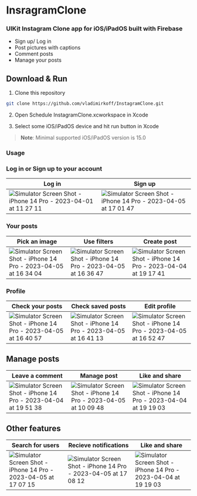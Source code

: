 # InsragramClone

### UIKit Instagram Clone app for iOS/iPadOS built with Firebase

- Sign up/ Log in
- Post pictures with captions
- Comment posts
- Manage your posts


## Download & Run




1. Clone this repository

```bash
git clone https://github.com/vladimirkoff/InstagramClone.git
```

2. Open Schedule InstagramClone.xcworkspace in Xcode

3. Select some iOS/iPadOS device and hit run button in Xcode

> **Note**: Minimal supported iOS/iPadOS version is 15.0

###  Usage

###  Log in or Sign up to your account

| Log in  | Sign up |
| ------------- | ------------- | 
| ![Simulator Screen Shot - iPhone 14 Pro - 2023-04-01 at 11 27 11](https://user-images.githubusercontent.com/115025494/229292028-93d36e3b-9913-4f1d-b85f-6bebbbde62b1.png)| ![Simulator Screen Shot - iPhone 14 Pro - 2023-04-05 at 17 01 47](https://user-images.githubusercontent.com/115025494/230104610-931cd29b-4f37-4df9-a550-5663e17e0cd2.png) | 

###  Your posts

| Pick an image  | Use filters | Create post |
| ------------- | ------------- | ------------- |
|![Simulator Screen Shot - iPhone 14 Pro - 2023-04-05 at 16 34 04](https://user-images.githubusercontent.com/115025494/230096677-a00934a6-cc7e-4372-b77e-01198ec4425f.png) | ![Simulator Screen Shot - iPhone 14 Pro - 2023-04-05 at 16 36 47](https://user-images.githubusercontent.com/115025494/230097214-87abef99-3fc0-43c7-9f64-40d2bda777e5.png)| ![Simulator Screen Shot - iPhone 14 Pro - 2023-04-04 at 19 17 41](https://user-images.githubusercontent.com/115025494/229862268-2fa3cfda-c556-41d0-8860-ebc92904c5df.png)|

###  Profile

| Check your posts | Check saved posts  | Edit profile |
| ------------- | ------------- | ------------- |
| ![Simulator Screen Shot - iPhone 14 Pro - 2023-04-05 at 16 40 57](https://user-images.githubusercontent.com/115025494/230098648-97ed2f28-14fc-4f9d-9b36-133ec37b6e15.png)|![Simulator Screen Shot - iPhone 14 Pro - 2023-04-05 at 16 41 13](https://user-images.githubusercontent.com/115025494/230098380-3752fb8a-6e09-43ea-9c60-22005c7752c3.png) | ![Simulator Screen Shot - iPhone 14 Pro - 2023-04-05 at 16 52 47](https://user-images.githubusercontent.com/115025494/230101590-3c9353a0-1951-4967-bcc0-d2f5dccd9bde.png)|

## Manage posts

| Leave a comment | Manage post  | Like and share |
| ------------- | ------------- | ------------- |
| ![Simulator Screen Shot - iPhone 14 Pro - 2023-04-04 at 19 51 38](https://user-images.githubusercontent.com/115025494/229862421-c430fbf5-1d17-4f56-b26e-351d8c5ad724.png)|![Simulator Screen Shot - iPhone 14 Pro - 2023-04-05 at 10 09 48](https://user-images.githubusercontent.com/115025494/230006987-66176aae-7ae4-4a1a-82d0-e5dacc4c29a2.png) | ![Simulator Screen Shot - iPhone 14 Pro - 2023-04-04 at 19 19 03](https://user-images.githubusercontent.com/115025494/229862351-e1b007ab-16e5-458a-875e-51fb785f16a1.png)|

## Other features

| Search for users | Recieve notifications  | Like and share |
| ------------- | ------------- | ------------- |
| ![Simulator Screen Shot - iPhone 14 Pro - 2023-04-05 at 17 07 15](https://user-images.githubusercontent.com/115025494/230106477-2eb10d6c-0b2d-445d-b6bc-d3629c9b92dd.png)|![Simulator Screen Shot - iPhone 14 Pro - 2023-04-05 at 17 08 12](https://user-images.githubusercontent.com/115025494/230106491-39959683-3784-4234-939f-8cc7fa7df5c7.png) | ![Simulator Screen Shot - iPhone 14 Pro - 2023-04-04 at 19 19 03](https://user-images.githubusercontent.com/115025494/229862351-e1b007ab-16e5-458a-875e-51fb785f16a1.png)|






